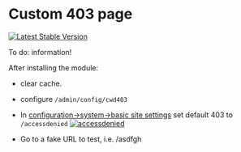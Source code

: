 # Custom 403 page

[![Latest Stable Version](https://img.shields.io/packagist/v/cubear/cwd_custom403.svg?style=flat-square)](https://packagist.org/packages/cubear/cwd_custom403)

To do: information!

After installing the module:

* clear cache.

* configure `/admin/config/cwd403`

* In [configuration->system->basic site settings](`/admin/config/system/site-information`)  set default 403 to `/accessdenied` <a href="https://ibb.co/4TQsWft"><img src="https://i.ibb.co/Kq1N6Gh/accessdenied.png" alt="accessdenied" border="0"></a>

* Go to a fake URL to test, i.e. /asdfgh
